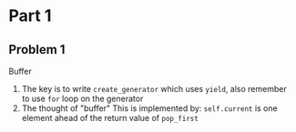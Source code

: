 # Part 1
## Problem 1
Buffer
1. The key is to write `create_generator` which uses `yield`, also remember to use `for` loop on the generator
2. The thought of "buffer"
	This is implemented by: `self.current` is one element ahead of the return value of `pop_first`
	